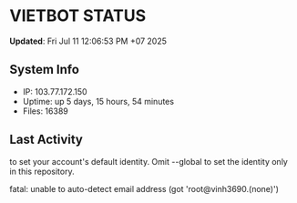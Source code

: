 # VIETBOT STATUS
**Updated**: Fri Jul 11 12:06:53 PM +07 2025

## System Info
- IP: 103.77.172.150
- Uptime: up 5 days, 15 hours, 54 minutes
- Files: 16389

## Last Activity

to set your account's default identity.
Omit --global to set the identity only in this repository.

fatal: unable to auto-detect email address (got 'root@vinh3690.(none)')
